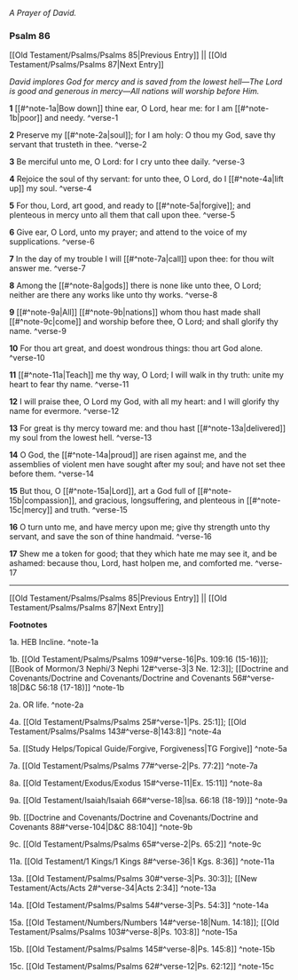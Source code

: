 *A Prayer of David.*

### Psalm 86

[[Old Testament/Psalms/Psalms 85|Previous Entry]]  ||  [[Old Testament/Psalms/Psalms 87|Next Entry]]

*David implores God for mercy and is saved from the lowest hell—The Lord is good and generous in mercy—All nations will worship before Him.*

**1**  [[#^note-1a|Bow down]] thine ear, O Lord, hear me: for I am [[#^note-1b|poor]] and needy. ^verse-1

**2**  Preserve my [[#^note-2a|soul]]; for I am holy: O thou my God, save thy servant that trusteth in thee. ^verse-2

**3**  Be merciful unto me, O Lord: for I cry unto thee daily. ^verse-3

**4**  Rejoice the soul of thy servant: for unto thee, O Lord, do I [[#^note-4a|lift up]] my soul. ^verse-4

**5**  For thou, Lord, art good, and ready to [[#^note-5a|forgive]]; and plenteous in mercy unto all them that call upon thee. ^verse-5

**6**  Give ear, O Lord, unto my prayer; and attend to the voice of my supplications. ^verse-6

**7**  In the day of my trouble I will [[#^note-7a|call]] upon thee: for thou wilt answer me. ^verse-7

**8**  Among the [[#^note-8a|gods]] there is none like unto thee, O Lord; neither are there any works like unto thy works. ^verse-8

**9**  [[#^note-9a|All]] [[#^note-9b|nations]] whom thou hast made shall [[#^note-9c|come]] and worship before thee, O Lord; and shall glorify thy name. ^verse-9

**10**  For thou art great, and doest wondrous things: thou art God alone. ^verse-10

**11**  [[#^note-11a|Teach]] me thy way, O Lord; I will walk in thy truth: unite my heart to fear thy name. ^verse-11

**12**  I will praise thee, O Lord my God, with all my heart: and I will glorify thy name for evermore. ^verse-12

**13**  For great is thy mercy toward me: and thou hast [[#^note-13a|delivered]] my soul from the lowest hell. ^verse-13

**14**  O God, the [[#^note-14a|proud]] are risen against me, and the assemblies of violent men have sought after my soul; and have not set thee before them. ^verse-14

**15**  But thou, O [[#^note-15a|Lord]], art a God full of [[#^note-15b|compassion]], and gracious, longsuffering, and plenteous in [[#^note-15c|mercy]] and truth. ^verse-15

**16**  O turn unto me, and have mercy upon me; give thy strength unto thy servant, and save the son of thine handmaid. ^verse-16

**17**  Shew me a token for good; that they which hate me may see it, and be ashamed: because thou, Lord, hast holpen me, and comforted me. ^verse-17


---
[[Old Testament/Psalms/Psalms 85|Previous Entry]]  ||  [[Old Testament/Psalms/Psalms 87|Next Entry]]


**Footnotes**


1a. HEB Incline. ^note-1a

1b. [[Old Testament/Psalms/Psalms 109#^verse-16|Ps. 109:16 (15-16)]]; [[Book of Mormon/3 Nephi/3 Nephi 12#^verse-3|3 Ne. 12:3]]; [[Doctrine and Covenants/Doctrine and Covenants/Doctrine and Covenants 56#^verse-18|D&C 56:18 (17-18)]] ^note-1b

2a. OR life. ^note-2a

4a. [[Old Testament/Psalms/Psalms 25#^verse-1|Ps. 25:1]]; [[Old Testament/Psalms/Psalms 143#^verse-8|143:8]] ^note-4a

5a. [[Study Helps/Topical Guide/Forgive, Forgiveness|TG Forgive]] ^note-5a

7a. [[Old Testament/Psalms/Psalms 77#^verse-2|Ps. 77:2]] ^note-7a

8a. [[Old Testament/Exodus/Exodus 15#^verse-11|Ex. 15:11]] ^note-8a

9a. [[Old Testament/Isaiah/Isaiah 66#^verse-18|Isa. 66:18 (18-19)]] ^note-9a

9b. [[Doctrine and Covenants/Doctrine and Covenants/Doctrine and Covenants 88#^verse-104|D&C 88:104]] ^note-9b

9c. [[Old Testament/Psalms/Psalms 65#^verse-2|Ps. 65:2]] ^note-9c

11a. [[Old Testament/1 Kings/1 Kings 8#^verse-36|1 Kgs. 8:36]] ^note-11a

13a. [[Old Testament/Psalms/Psalms 30#^verse-3|Ps. 30:3]]; [[New Testament/Acts/Acts 2#^verse-34|Acts 2:34]] ^note-13a

14a. [[Old Testament/Psalms/Psalms 54#^verse-3|Ps. 54:3]] ^note-14a

15a. [[Old Testament/Numbers/Numbers 14#^verse-18|Num. 14:18]]; [[Old Testament/Psalms/Psalms 103#^verse-8|Ps. 103:8]] ^note-15a

15b. [[Old Testament/Psalms/Psalms 145#^verse-8|Ps. 145:8]] ^note-15b

15c. [[Old Testament/Psalms/Psalms 62#^verse-12|Ps. 62:12]] ^note-15c